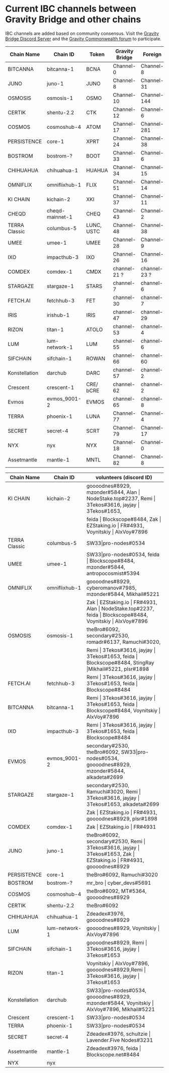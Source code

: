 # Current IBC channels between Gravity Bridge and other chains

IBC channels are added based on community consensus. Visit the [Gravity Bridge Discord Server](https://discord.gg/d3DshmHpXA) and the [Gravity Commonwealth forum](https://commonwealth.im/gravity-bridge) to participate.

| Chain Name | Chain ID | Token | Gravity Bridge  | Foreign |
| ---------- | -------- | ----- | --------------- | ------- |
| BITCANNA | bitcanna-1 | BCNA | Channel-0 | Channel-8 |
| JUNO | juno-1 | JUNO | Channel-8 | Channel-31 |
| OSMOSIS | osmosis-1 | OSMO | Channel-10  | Channel-144  |
| CERTIK | shentu-2.2 | CTK | Channel-12 | Channel-6 |
| COSMOS | cosmoshub-4 | ATOM | Channel-17 | Channel-281 |
| PERSISTENCE | core-1 | XPRT | Channel-24 | Channel-38 |
| BOSTROM | bostrom-? | BOOT | Channel-33 | Channel-6 |
| CHIHUAHUA | chihuahua-1 | HUAHUA | Channel-34 | Channel-15 |
| OMNIFLIX | omniflixhub-1 | FLIX | Channel-51 | Channel-14 |
| KI CHAIN | kichain-2 | XKI | Channel-37 | Channel-11 |
| CHEQD | cheqd-mainnet-1 | CHEQ | Channel-43 | Channel-2 |
| TERRA Classic | columbus-5 | LUNC, USTC | Channel-48 | Channel-38 |
| UMEE | umee-1 | UMEE | Channel-28 | Channel-9 |
| IXO | impacthub-3 | IXO | Channel-26 | Channel-16 |
| COMDEX | comdex-1 | CMDX | channel-21 ?| channel-23 ?|
| STARGAZE | stargaze-1 | STARS | channel-7 | channel-6 |
| FETCH.AI | fetchhub-3 | FET | channel-30 | channel-7 |
| IRIS | irishub-1 | IRIS | channel-47 | channel-29 |
| RIZON | titan-1 | ATOLO | channel-53 | channel-4 |
| LUM | lum-network-1 | LUM | channel-55 | channel-6 |
| SIFCHAIN |  sifchain-1 | ROWAN | channel-66 | channel-60 |
| Konstellation |  darchub | DARC | channel-57 | channel-2 |
| Crescent | crescent-1 | CRE/ bCRE | channel-62 | channel-2 |
| Evmos | evmos_9001-2 | EVMOS | channel-65 | channel-8 |
| TERRA | phoenix-1 | LUNA | Channel-77 | Channel-4 |
| SECRET | secret-4 | SCRT | Channel-79 | Channel-17 |
| NYX | nyx | NYX | Сhannel-18 | Сhannel-0 | 
| Assetmantle | mantle-1 | MNTL | Сhannel-82 | Сhannel-8 | 

| Chain Name | Chain ID | volunteers (discord ID)  |
| ---------- | -------- | ---------- |
| KI CHAIN | kichain-2 | goooodnes#8929, mzonder#5844, Alan \| NodeStake.top#2237, Remi \| 3Tekos#3616, jayjay \| 3Tekos#1653, |
|||feida \| Blockscope#8484, Zak \| EZStaking.io \| FR#4931, Voynitskiy \| AlxVoy#7896 |
| TERRA Classic | columbus-5 | SW33\|pro-nodes#0534 |
| UMEE | umee-1 | SW33\|pro-nodes#0534, feida \| Blockscope#8484, mzonder#5844, antropocosmist#5394 |
| OMNIFLIX | omniflixhub-1 | goooodnes#8929, cyberomanov#7985, mzonder#5844, Mikhail#5221 |
|||Zak \| EZStaking.io \| FR#4931, Alan \| NodeStake.top#2237, feida \| Blockscope#8484, Voynitskiy \| AlxVoy#7896 |
| OSMOSIS | osmosis-1 | theBro#6092, secondary#2530, romadr#6137, Ramuchi#3020, |
|||Remi \| 3Tekos#3616, jayjay \| 3Tekos#1653,  feida \| Blockscope#8484, StingRay \|Mikhail#5221, plsr#1898  |
| FETCH.AI | fetchhub-3 | Remi \| 3Tekos#3616, jayjay \| 3Tekos#1653, feida \| Blockscope#8484 |
| BITCANNA | bitcanna-1 | Remi \| 3Tekos#3616, jayjay \| 3Tekos#1653, feida \| Blockscope#8484, Voynitskiy \| AlxVoy#7896 | |
| IXO | impacthub-3 | Remi \| 3Tekos#3616, jayjay \| 3Tekos#1653, feida \| Blockscope#8484 |
| EVMOS | evmos_9001-2| secondary#2530, theBro#6092, SW33\|pro-nodes#0534, goooodnes#8929, mzonder#5844, alkadeta#2699 |
| STARGAZE | stargaze-1 | secondary#2530, Ramuchi#3020, Remi \| 3Tekos#3616, jayjay \| 3Tekos#1653, alkadeta#2699 |
|||Zak \| EZStaking.io \| FR#4931, goooodnes#8929, plsr#1898 |
| COMDEX | comdex-1 | Zak \| EZStaking.io \| FR#4931 |
| JUNO | juno-1 | theBro#6092, secondary#2530, Remi \| 3Tekos#3616, jayjay \| 3Tekos#1653, Zak \| EZStaking.io \| FR#4931, goooodnes#8929 |
| PERSISTENCE | core-1 | theBro#6092, Ramuchi#3020 |
| BOSTROM | bostrom-? | mr_bro \| cyber_devs#5691 |
| COSMOS | cosmoshub-4 | theBro#6092, MT#5364, goooodnes#8929 |
| CERTIK | shentu-2.2 | theBro#6092 |
| CHIHUAHUA | chihuahua-1 | Zdeadex#3976, goooodnes#8929 |
| LUM | lum-network-1 | goooodnes#8929, Voynitskiy \| AlxVoy#7896 |
| SIFCHAIN | sifchain-1 | goooodnes#8929, Remi \| 3Tekos#3616, jayjay \| 3Tekos#1653 |
| RIZON | titan-1 | Voynitskiy \| AlxVoy#7896, goooodnes#8929,Remi \| 3Tekos#3616, jayjay \| 3Tekos#1653 |
| Konstellation | darchub | SW33\|pro-nodes#0534, goooodnes#8929, mzonder#5844, Voynitskiy \| AlxVoy#7896, Mikhail#5221 |
| Crescent | crescent-1 | SW33\|pro-nodes#0534 |
| TERRA | phoenix-1 | SW33\|pro-nodes#0534 |
| SECRET | secret-4 | Zdeadex#3976, schultzie \| Lavender.Five Nodes#3231 |
| Assetmantle | mantle-1 | Zdeadex#3976, feida \| Blockscope.net#8484 |
| NYX | nyx |  |
